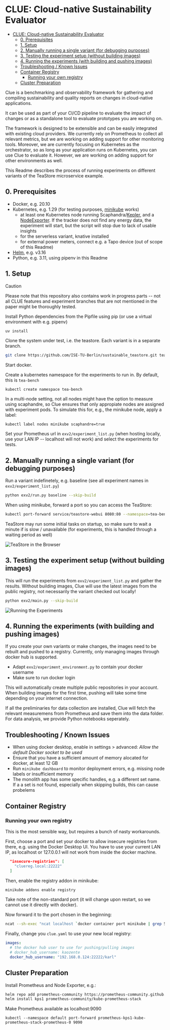 # CLUE: Cloud-native Sustainability Evaluator

- [CLUE: Cloud-native Sustainability Evaluator](#clue-cloud-native-sustainability-evaluator)
  - [0. Prerequisites](#0-prerequisites)
  - [1. Setup](#1-setup)
  - [2. Manually running a single variant (for debugging purposes)](#2-manually-running-a-single-variant-for-debugging-purposes)
  - [3. Testing the experiment setup (without building images)](#3-testing-the-experiment-setup-without-building-images)
  - [4. Running the experiments (with building and pushing images)](#4-running-the-experiments-with-building-and-pushing-images)
  - [Troubleshooting / Known Issues](#troubleshooting--known-issues)
  - [Container Registry](#container-registry)
    - [Running your own registry](#running-your-own-registry)
  - [Cluster Preparation](#cluster-preparation)


Clue is  a benchmarking and observability framework for gathering and compiling sustainability and quality reports on changes in cloud-native applications. 

It can be used as part of your CI/CD pipeline to evaluate the impact of changes or as a standalone tool to evaluate prototypes you are working on.

The framework is designed to be extensible and can be easily integrated with existing cloud providers. We currently rely on Prometheus to collect all relevant metrics, but we are working on adding support for other monitoring tools. 
Moreover, we are currently focusing on Kubernetes as the orchestrator, so as long as your application runs on Kubernetes, you can use Clue to evaluate it. However, we are working on adding support for other environments as well.

This Readme describes the process of running experiments on different variants of the TeaStore microservice example.


## 0. Prerequisites

  * Docker, e.g. 20.10
  * Kubernetes, e.g. 1.29 (for testing purposes, [minikube](https://minikube.sigs.k8s.io/docs/) works)
    * at least one Kubernetes node running Scaphandra/[Kepler](https://sustainable-computing.io/installation/kepler-helm/), and a [NodeExporter](https://observability.thomasriley.co.uk/monitoring-kubernetes/metrics/node-exporter/). If the tracker does not find any energy data, the experiment will start, but the script will stop due to lack of usable insights
    * for the serverless variant, knative installed
    * for external power meters, connect e.g. a Tapo device (out of scope of this Readme)
  * [Helm](https://helm.sh/), e.g. v3.16
  * Python, e.g. 3.11, using pipenv in this Readme


## 1. Setup

> [!CAUTION]
> Please note that this repository also contains work in progress parts -- not all CLUE features and experiment branches that are not mentioned in the paper might be thoroughly tested.


Install Python dependencies from the Pipfile using pip (or use a virtual environment with e.g. pipenv)

```bash
uv install
```

Clone the system under test, i.e. the teastore. Each variant is in a separate branch.

```bash
git clone https://github.com/ISE-TU-Berlin/sustainable_teastore.git teastore
```

Start docker.

Create a kubernetes namespace for the experiments to run in. By default, this is `tea-bench`

```
kubectl create namespace tea-bench
```

In a multi-node setting, not all nodes might have the option to measure using scaphandre, so Clue ensures that only appropiate nodes are assigned with experiment pods. To simulate this for, e.g., the minikube node, apply a label:

```
kubectl label nodes minikube scaphandre=true
```

Set your Prometheus url in `exv2/experiment_list.py` (when hosting locally, use your LAN IP -- localhost will not work) and select the experiments for tests.



## 2. Manually running a single variant (for debugging purposes)

Run a variant indefinetely, e.g. baseline (see all experiment names in `exv2/experiment_list.py`)


```bash
python exv2/run.py baseline --skip-build
```

When using minikube, forward a port so you can access the TeaStore:

```bash
kubectl port-forward service/teastore-webui 8080:80 --namespace=tea-bench
```

TeaStore may run some initial tasks on startup, so make sure to wait a minute if is slow / unavailable (for experiments, this is handled through a waiting period as well)

![TeaStore in the Browser](readme/teastore_jvm.png)



## 3. Testing the experiment setup (without building images)

This will run the experiments from `exv2/experiment_list.py` and gather the results.
Without building images, Clue will use the latest images from the public registry, not necessarily the variant checked out locally!

```bash
python exv2/main.py --skip-build
```

![Running the Experiments](readme/running_experiments.png)

## 4. Running the experiments (with building and pushing images)

If you create your own variants or make changes, the images need to be rebuilt and pushed to a registry. Currently, only managing images through docker hub is supported.

 * Adapt `exv2/experiment_environment.py` to contain your docker username
 * Make sure to run docker login

This will automatically create multiple public repositories in your account. When building images for the first time, pushing will take some time depending on your internet connection.

If all the preliminaries for data collection are installed, Clue will fetch the relevant measuremens from Prometheus and save them into the data folder. For data analysis, we provide Python notebooks seperately.


## Troubleshooting / Known Issues

 * When using docker desktop, enable in settings > advanced: *Allow the default Docker socket to be used*
 * Ensure that you have a sufficient amount of memory alocated for docker, at least 12 GB
 * Run `minikube dashboard` to monitor deployment errors, e.g. missing node labels or insufficient memory
 * The monolith app has some specific handles, e.g. a different set name. If a a set is not found, especially when skipping builds, this can cause probelems


## Container Registry


### Running your own registry

This is the most sensible way, but requires a bunch of nasty workarounds.

First, choose a port and set your docker to allow insecure registries from there, e.g. using the Docker Desktop UI. You have to use your current LAN IP, as localhost or 127.0.0.1 will not work from inside the docker machine.

```json
  "insecure-registries": [
    "cluereg.local:22222"
  ]
```


Then, enable the registry addon in minikube:

```sh
minikube addons enable registry
```

Take note of the non-standard port (it will change upon restart, so we cannot use it directly with docker).

Now forward it to the port chosen in the beginning:
```sh
ncat --sh-exec "ncat localhost `docker container port minikube | grep 5000 | grep -E -o  "(\d*)$"`" -l 22222 --keep-open
```

Finally, change you `clue.yaml` to use your new local registry:

```yaml
images:
  # the docker hub user to use for pushing/pulling images
  # docker_hub_username: kaozente
  docker_hub_username: "192.168.0.124:22222/karl"
```



## Cluster Preparation

Install Prometheus and Node Exporter, e.g.:

```bash
helm repo add prometheus-community https://prometheus-community.github.io/helm-charts
helm install kps1 prometheus-community/kube-prometheus-stack
```

Make Prometheus available as localhost:9090

```
kubectl --namespace default port-forward prometheus-kps1-kube-prometheus-stack-prometheus-0 9090
```
